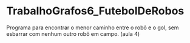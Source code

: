 # TrabalhoGrafos6_FutebolDeRobos
Programa para encontrar o menor caminho entre o robô e o gol, sem esbarrar com nenhum outro robô em campo. (aula 4)

